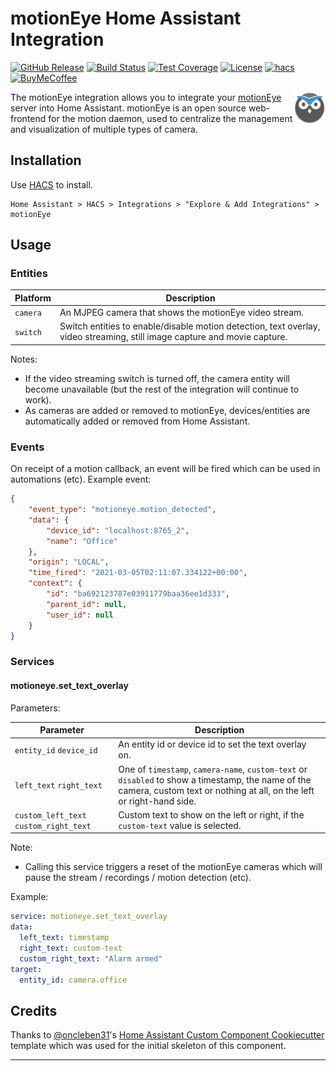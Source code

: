 # motionEye Home Assistant Integration

[![GitHub Release][releases_badge]][releases]
[![Build Status][build_badge]][build]
[![Test Coverage][coverage_badge]][coverage]
[![License][license_badge]](LICENSE)
[![hacs][hacs_badge]][hacs]
[![BuyMeCoffee][buymecoffee_badge]][buymecoffee]

<img src="motioneye.png"
     alt="motionEye icon"
     width="10%"
     align="right" />

The motionEye integration allows you to integrate your
[motionEye](https://github.com/ccrisan/motioneye) server into Home Assistant. motionEye
is an open source web-frontend for the motion daemon, used to centralize the management
and visualization of multiple types of camera.

## Installation

Use [HACS](https://hacs.xyz/) to install.

```
Home Assistant > HACS > Integrations > "Explore & Add Integrations" > motionEye
```

## Usage

### Entities

| Platform        | Description                                                               |
| --------------- | ------------------------------------------------------------------------- |
| `camera`        | An MJPEG camera that shows the motionEye video stream.                     |
| `switch`        | Switch entities to enable/disable motion detection, text overlay, video streaming, still image capture and movie capture. |

Notes:
   * If the video streaming switch is turned off, the camera entity will become unavailable (but the rest of the integration will continue to work).
   * As cameras are added or removed to motionEye, devices/entities are automatically added or removed from Home Assistant.

### Events

On receipt of a motion callback, an event will be fired which can be used in automations (etc). Example event:

```json
{
    "event_type": "motioneye.motion_detected",
    "data": {
        "device_id": "localhost:8765_2",
        "name": "Office"
    },
    "origin": "LOCAL",
    "time_fired": "2021-03-05T02:11:07.334122+00:00",
    "context": {
        "id": "ba692123787e03911779baa36ee1d333",
        "parent_id": null,
        "user_id": null
    }
}
```

### Services

#### motioneye.set_text_overlay

Parameters:

| Parameter       | Description                                                               |
| --------------- | ------------------------------------------------------------------------- |
| `entity_id` `device_id` |An entity id or device id to set the text overlay on.|
| `left_text` `right_text`| One of `timestamp`, `camera-name`, `custom-text` or `disabled` to show a timestamp, the  name of the camera, custom text or nothing at all, on the left or right-hand side.|
| `custom_left_text` `custom_right_text`| Custom text to show on the left or right, if the `custom-text` value is selected.|

Note:
   * Calling this service triggers a reset of the motionEye cameras which will pause the stream / recordings / motion detection (etc).

Example:

```yaml
service: motioneye.set_text_overlay
data:
  left_text: timestamp
  right_text: custom-text
  custom_right_text: "Alarm armed"
target:
  entity_id: camera.office
```

## Credits

Thanks to [@oncleben31](https://github.com/oncleben31)'s [Home Assistant Custom
Component
Cookiecutter](https://github.com/oncleben31/cookiecutter-homeassistant-custom-component)
template which was used for the initial skeleton of this component.

---

[build_badge]: https://img.shields.io/github/workflow/status/dermotduffy/hass-motioneye/Linting
[build]: https://github.com/dermotduffy/hass-motioneye/actions/workflows/tests.yaml
[coverage_badge]: https://img.shields.io/codecov/c/gh/dermotduffy/hass-motioneye?style=flat
[coverage]: https://app.codecov.io/gh/dermotduffy/hass-motioneye/
[integration_blueprint]: https://github.com/custom-components/integration_blueprint
[black]: https://github.com/psf/black
[buymecoffee]: https://www.buymeacoffee.com/dermotdu
[buymecoffee_badge]: https://img.shields.io/badge/buy%20me%20a%20coffee-donate-yellow.svg?style=flat
[hacs]: https://hacs.xyz
[hacs_badge]: https://img.shields.io/badge/HACS-Custom-orange.svg?style=flat
[motioneyelogo]: motioneye.png
[license_badge]: https://img.shields.io/github/license/dermotduffy/hass-motioneye.svg?style=flat
[releases_badge]: https://img.shields.io/github/release/dermotduffy/hass-motioneye.svg?style=flat
[releases]: https://github.com/dermotduffy/hass-motioneye/releases

